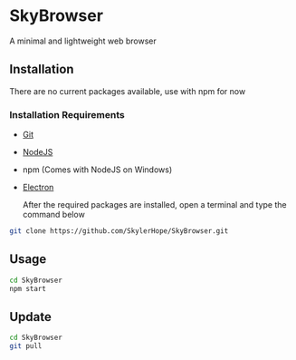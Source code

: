 # SkyBrowser
A minimal and lightweight web browser

## Installation

There are no current packages available, use with npm for now


### Installation Requirements

- [Git](https://git-scm.com/downloads)
- [NodeJS](https://nodejs.org/en)
- npm (Comes with NodeJS on Windows)
- [Electron](https://www.electronjs.org/)

    After the required packages are installed, open a terminal and type the command below

```bash
git clone https://github.com/SkylerHope/SkyBrowser.git
```

## Usage

```bash
cd SkyBrowser
npm start
```

## Update

```bash
cd SkyBrowser
git pull
```